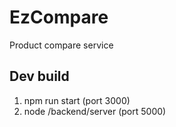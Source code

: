 # EzCompare
Product compare service

## Dev build

1. npm run start (port 3000)
2. node /backend/server (port 5000)